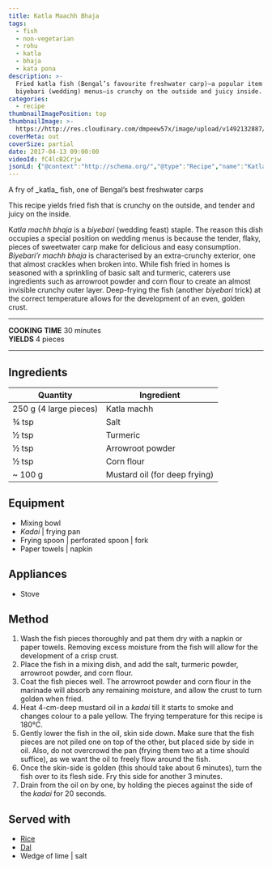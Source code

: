 ```yaml
---
title: Katla Maachh Bhaja
tags:
  - fish
  - non-vegetarian
  - rohu
  - katla
  - bhaja
  - kata pona
description: >-
  Fried katla fish (Bengal’s favourite freshwater carp)—a popular item on
  biyebari (wedding) menus—is crunchy on the outside and juicy inside.
categories:
  - recipe
thumbnailImagePosition: top
thumbnailImage: >-
  https://http://res.cloudinary.com/dmpeew57x/image/upload/v1492132887/katla-mach-bhaja-website-thumbnail_kh5k55.jpg
coverMeta: out
coverSize: partial
date: 2017-04-13 09:00:00
videoId: fC4lcB2Crjw
jsonLd: {"@context":"http://schema.org/","@type":"Recipe","name":"Katla Maachh Bhaja","author":"Bong Eats","image":"https://res.cloudinary.com/dmpeew57x/image/upload/v1492132887/katla-mach-bhaja-website-thumbnail_kh5k55.jpg","description":"Fried katla fish (Bengal’s favourite freshwater carp)—a popular item on biyebari (wedding) menus—is crunchy on the outside and juicy inside.","prepTime":"PT15M","totalTime":"PT30M","recipeYield":"4","recipeIngredient":["Katla maachh (fish) 250 g (4 large pieces)","Salt ¾ tsp","Turmeric ½ tsp","Arrowroot powder ½ tsp","Corn flour ½ tsp","Mustard oil (for deep frying) ~ 100 g"],"recipeInstructions":["1 Wash the fish pieces thoroughly and pat them dry with a napkin or paper towels. Removing excess moisture from the fish will allow for the development of a crisp crust.","2 Place the fish In a mixing dish, and add the salt, turmeric powder, arrowroot powder, and corn flour.","3 Coat the fish pieces well. The arrowroot powder and corn flour in the marinade will absorb any remaining moisture, and allow the crust to turn golden when fried.","4 Heat 4-cm-deep mustard oil in a kadai till it starts to smoke and changes colour to a pale yellow. The frying temperature for this recipe is 180°C.","5 Gently lower the fish in the oil, skin side down. Make sure that the fish pieces are not piled one on top of the other, but placed side by side in oil. Also do not overcrowd the pan (frying them two at a time should suffice), as we want the oil to freely flow around the fish.","6 Once the skin-side is golden (this should take about 6 minutes), turn the fish over to its flesh side. Fry this side for another 3 minutes.","7 Drain from the oil on by one, by holding them against the side of the kadai for 20 seconds."]}
---
```



<p class="post-byline">A fry of _katla_ fish, one of Bengal’s best freshwater carps</p>

<p class="post-intro">This recipe yields fried fish that is crunchy on the outside, and tender and juicy on the inside.</p>

<!-- more -->
<span class="dropcap">K</span>_atla machh bhaja_ is a _biyebari_ (wedding feast) staple. The reason this dish occupies a special position on wedding menus is because the tender, flaky, pieces of sweetwater carp make for delicious and easy consumption. _Biyebari’r machh bhaja_ is characterised by an extra-crunchy exterior, one that almost crackles when broken into. While fish fried in homes is seasoned with a sprinkling of basic salt and turmeric, caterers use ingredients such as arrowroot powder and corn flour to create an almost invisible crunchy outer layer. Deep-frying the fish (another _biyebari_ trick) at the correct temperature allows for the development of an even, golden crust.
</p>

***

**COOKING TIME** 30 minutes   
**YIELDS** 4 pieces

***
## Ingredients
| Quantity               | Ingredient                    |
|------------------------|-------------------------------|
| 250 g (4 large pieces) | Katla machh                   |
|                  ¾ tsp | Salt                          |
|                  ½ tsp | Turmeric                      |
|                  ½ tsp | Arrowroot powder              |
|                  ½ tsp | Corn flour                    |
|                ~ 100 g | Mustard oil (for deep frying) |

## Equipment
- Mixing bowl
- _Kadai_ | frying pan
- Frying spoon | perforated spoon | fork
- Paper towels | napkin

## Appliances
- Stove

## Method

1. Wash the fish pieces thoroughly and pat them dry with a napkin or paper towels. Removing excess moisture from the fish will allow for the development of a crisp crust.
2. Place the fish in a mixing dish, and add the salt, turmeric powder, arrowroot powder, and corn flour.
3. Coat the fish pieces well. The arrowroot powder and corn flour in the marinade will absorb any remaining moisture, and allow the crust to turn golden when fried.
3. Heat 4-cm-deep mustard oil in a _kadai_ till it starts to smoke and changes colour to a pale yellow. The frying temperature for this recipe is 180°C.
4. Gently lower the fish in the oil, skin side down. Make sure that the fish pieces are not piled one on top of the other, but placed side by side in oil. Also, do not overcrowd the pan (frying them two at a time should suffice), as we want the oil to freely flow around the fish.
5. Once the skin-side is golden (this should take about 6 minutes), turn the fish over to its flesh side. Fry this side for another 3 minutes.
6. Drain from the oil on by one, by holding the pieces against the side of the _kadai_ for 20 seconds.


## Served with
- [Rice](/how-to/cook-the-perfect-rice/)
- [Dal](/tags/dal/)
- Wedge of lime | salt
